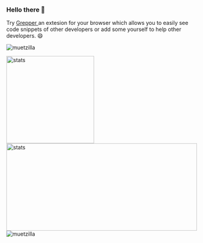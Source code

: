 ### Hello there 👋

Try <a href="https://www.codegrepper.com/"> Grepper </a>an extesion for your browser which allows you to easily see code snippets of other developers or add some yourself to help other developers. 😄 

<p align="left"> <img src="https://komarev.com/ghpvc/?username=muetzilla&label=Profile%20views&color=0e75b6&style=flat" alt="muetzilla" /> </p>

<!-- ![Profile views](https://gpvc.arturio.dev/Muetzilla)

![GitHub metrics](https://metrics.lecoq.io/Muetzilla)-->

<p>
  <img alt="stats" height="230em" src="https://github-readme-stats.vercel.app/api/top-langs/?username=Muetzilla&theme=dracula"/>
  
  <br>
  
  <img alt="stats" width="500em" height="230em" src="https://github-readme-streak-stats.herokuapp.com/?user=Muetzilla&theme=dracula"/>

  <br>
  
  <img align="center" src="https://github-readme-stats.vercel.app/api?username=muetzilla&show_icons=true&locale=en&theme=dracula" alt="muetzilla"/>
</p>
<!--

**Muetzilla/Muetzilla** is a ✨ _special_ ✨ repository because its `README.md` (this file) appears on your GitHub profile.

Here are some ideas to get you started:

- 🔭 I’m currently working on ...
- 🌱 I’m currently learning  ...
- 👯 I’m looking to collaborate on ...
- 🤔 I’m looking for help with ...
- 💬 Ask me about ...
- 📫 How to reach me: ...
- 😄 Pronouns: ...
- ⚡ Fun fact: ...
-->
<!--stackedit_data:
eyJoaXN0b3J5IjpbMTM1MTE5MTA1MiwtMTU3Nzg3ODU2LC0xNT
c3ODc4NTYsLTE1Nzc4Nzg1Niw2MjYxMjg5MTYsLTE3NjIxNjU3
OTAsNjcwMTk1MTU2LC0yMDAzOTQ4NjM4LDYyNjEyODkxNiwtNj
ExMTc2NDI4LDQ0MDk0ODMyMiw2MjYxMjg5MTZdfQ==
-->
